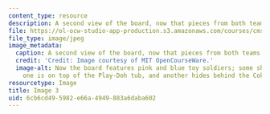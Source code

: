 ```yaml
---
content_type: resource
description: A second view of the board, now that pieces from both teams have moved.
file: https://ol-ocw-studio-app-production.s3.amazonaws.com/courses/cms-608-game-design-spring-2008/6cb6cd495982e66a4949883a6daba602_03.jpg
file_type: image/jpeg
image_metadata:
  caption: A second view of the board, now that pieces from both teams have moved.
  credit: 'Credit: Image courtesy of MIT OpenCourseWare.'
  image-alt: Now the board features pink and blue toy soldiers; some share a space,
    one is on top of the Play-Doh tub, and another hides behind the Coke can.
resourcetype: Image
title: Image 3
uid: 6cb6cd49-5982-e66a-4949-883a6daba602
---
```

